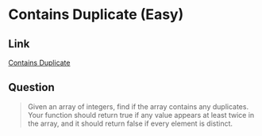 # Contains Duplicate (Easy)

## Link

[Contains Duplicate](https://leetcode.com/problems/contains-duplicate/)

## Question

> Given an array of integers, find if the array contains any duplicates. Your function should return true if any value appears at least twice in the array, and it should return false if every element is distinct.
